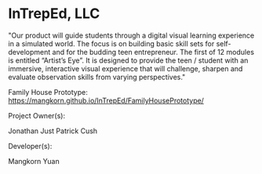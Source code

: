 # InTrepEd, LLC

"Our product will guide students through a digital visual learning experience in a
simulated world. The focus is on building basic skill sets for self-development and for the
budding teen entrepreneur. The first of 12 modules is entitled “Artist’s Eye”. It is designed 
to provide the teen / student with an immersive, interactive visual experience that will challenge, 
sharpen and evaluate observation skills from varying perspectives."

Family House Prototype: https://mangkorn.github.io/InTrepEd/FamilyHousePrototype/

Project Owner(s):

Jonathan Just
Patrick Cush

Developer(s):

Mangkorn Yuan
